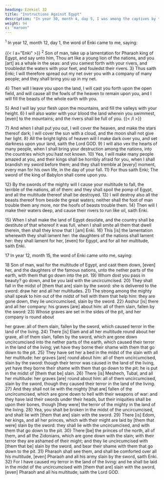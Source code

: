 ```yaml
---
heading: Ezekiel 32
title: "Instructions Against Egypt"
description: "In year 30, month 4, day 5, I was among the captives by the river of Chebar"
weight: 94
c: "maroon"
---
```




<sup>1</sup> In year 12, month 12, day 1, the word of Enki came to me, saying:

{{< l a="Enki" >}}
<sup>2</sup> Son of man, take up a lamentation for Pharaoh king of Egypt, and say unto him, Thou art like a young lion of the nations, and you [art] as a whale in the seas: and you camest forth with your rivers, and troubledst the waters with your feet, and fouledst their rivers. 3} Thus saith Enki; I will therefore spread out my net over you with a company of many people; and they shall bring you up in my net. 

4} Then will I leave you upon the land, I will cast you forth upon the open field, and will cause all the fowls of the heaven to remain upon you, and I will fill the beasts of the
whole earth with you. 

5} And I will lay your flesh upon the mountains, and fill the valleys with your height. 6} I
will also water with your blood the land wherein you swimmest, [even] to the mountains; and the rivers shall be full of you. 
{{< /l >}}

7} And when I shall put you out, I will cover the heaven, and make the stars thereof dark; I will
cover the sun with a cloud, and the moon shall not give her
light. 8} All the bright lights of heaven will I make dark
over you, and set darkness upon your land, saith the Lord
GOD. 9} I will also vex the hearts of many people,
when I shall bring your destruction among the nations, into
the countries which you hast not known. 10} Yea, I
will make many people amazed at you, and their kings shall
be horribly afraid for you, when I shall brandish my sword
before them; and they shall tremble at [every] moment,
every man for his own life, in the day of your fall.
11} For thus saith Enki; The sword of the
king of Babylon shall come upon you. 

12} By the swords of the mighty will I cause your multitude to fall, the
terrible of the nations, all of them: and they shall spoil the
pomp of Egypt, and all the multitude thereof shall be
destroyed. 13} I will destroy also all the beasts thereof
from beside the great waters; neither shall the foot of man
trouble them any more, nor the hoofs of beasts trouble them.
14} Then will I make their waters deep, and cause their
rivers to run like oil, saith Enki. 

15} When I shall make the land of Egypt desolate, and the country shall
be destitute of that whereof it was full, when I shall smite
all them that dwell therein, then shall they know that I [am]
Enki. 16} This [is] the lamentation wherewith
they shall lament her: the daughters of the nations shall
lament her: they shall lament for her, [even] for Egypt, and
for all her multitude, saith Enki.

17 In year 12, month 15, the word of Enki came unto me, saying:

18 Son of man, wail for the multitude of Egypt, and cast them down, [even] her, and the
daughters of the famous nations, unto the nether parts of the
earth, with them that go down into the pit. 19} Whom
dost you pass in beauty? go down, and be you laid with the
uncircumcised. 20} They shall fall in the midst of
[them that are] slain by the sword: she is delivered to the
sword: draw her and all her multitudes. 21} The strong
among the mighty shall speak to him out of the midst of hell
with them that help him: they are gone down, they lie
uncircumcised, slain by the sword. 22} Asshur [is]
there and all her company: his graves [are] about him: all of
them slain, fallen by the sword: 23} Whose graves are
set in the sides of the pit, and her company is round about

her grave: all of them slain, fallen by the sword, which
caused terror in the land of the living. 24} There [is]
Elam and all her multitude round about her grave, all of
them slain, fallen by the sword, which are gone down
uncircumcised into the nether parts of the earth, which
caused their terror in the land of the living; yet have they
borne their shame with them that go down to the pit.
25} They have set her a bed in the midst of the slain
with all her multitude: her graves [are] round about him: all
of them uncircumcised, slain by the sword: though their
terror was caused in the land of the living, yet have they
borne their shame with them that go down to the pit: he is
put in the midst of [them that be] slain. 26} There [is]
Meshech, Tubal, and all her multitude: her graves [are]
round about him: all of them uncircumcised, slain by the
sword, though they caused their terror in the land of the
living. 27} And they shall not lie with the mighty [that
are] fallen of the uncircumcised, which are gone down to
hell with their weapons of war: and they have laid their
swords under their heads, but their iniquities shall be upon
their bones, though [they were] the terror of the mighty in
the land of the living. 28} Yea, you shalt be broken in
the midst of the uncircumcised, and shalt lie with [them that
are] slain with the sword. 29} There [is] Edom, her
kings, and all her princes, which with their might are laid by
[them that were] slain by the sword: they shall lie with the
uncircumcised, and with them that go down to the pit.
30} There [be] the princes of the north, all of them, and
all the Zidonians, which are gone down with the slain; with
their terror they are ashamed of their might; and they lie
uncircumcised with [them that be] slain by the sword, and
bear their shame with them that go down to the pit. 31}
Pharaoh shall see them, and shall be comforted over all his
multitude, [even] Pharaoh and all his army slain by the
sword, saith Enki. 32} For I have caused my
terror in the land of the living: and he shall be laid in the
midst of the uncircumcised with [them that are] slain with
the sword, [even] Pharaoh and all his multitude, saith the
Lord GOD.

